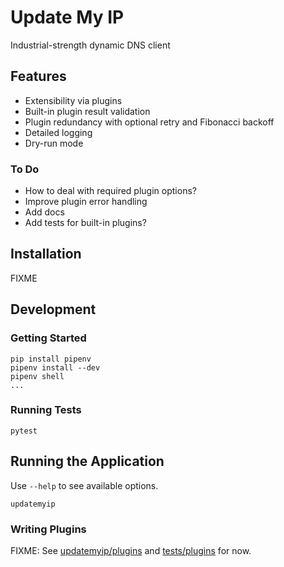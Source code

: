 # Update My IP

Industrial-strength dynamic DNS client

## Features

- Extensibility via plugins
- Built-in plugin result validation
- Plugin redundancy with optional retry and Fibonacci backoff
- Detailed logging
- Dry-run mode

### To Do

- How to deal with required plugin options?
- Improve plugin error handling
- Add docs
- Add tests for built-in plugins?

## Installation

FIXME

## Development

### Getting Started

    pip install pipenv
    pipenv install --dev
    pipenv shell
    ...

### Running Tests

    pytest

## Running the Application

Use `--help` to see available options.

    updatemyip

### Writing Plugins

FIXME: See [updatemyip/plugins](updatemyip/plugins) and [tests/plugins](tests/plugins) for now.
